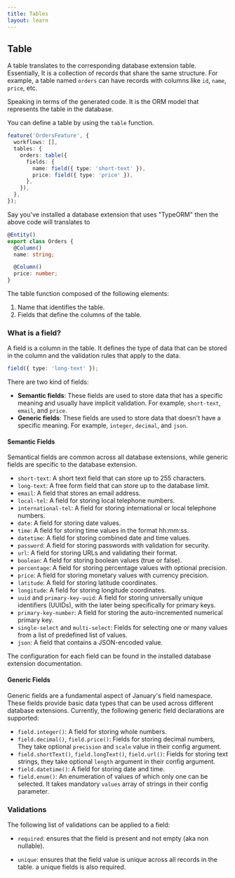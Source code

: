 ```yaml
---
title: Tables
layout: learn
---
```


## Table

A table translates to the corresponding database extension table. Essentially, It is a collection of records that share the same structure. For example, a table named `orders` can have records with columns like `id`, `name`, `price`, etc.

Speaking in terms of the generated code. It is the ORM model that represents the table in the database.

You can define a table by using the `table` function.

```ts
feature('OrdersFeature', {
  workflows: [],
  tables: {
    orders: table({
      fields: {
        name: field({ type: 'short-text' }),
        price: field({ type: 'price' }),
      },
    }),
  },
});
```

Say you've installed a database extension that uses "TypeORM" then the above code will translates to

```ts
@Entity()
export class Orders {
  @Column()
  name: string;

  @Column()
  price: number;
}
```

The table function composed of the following elements:

1. Name that identifies the table.
2. Fields that define the columns of the table.

### What is a field?

A field is a column in the table. It defines the type of data that can be stored in the column and the validation rules that apply to the data.

```ts
field({ type: 'long-text' });
```

There are two kind of fields:

- **Semantic fields**: These fields are used to store data that has a specific meaning and usually have implicit validation. For example, `short-text`, `email`, and `price`.
- **Generic fields**: These fields are used to store data that doesn't have a specific meaning. For example, `integer`, `decimal`, and `json`.

#### Semantic Fields

Semantical fields are common across all database extensions, while generic fields are specific to the database extension.

- `short-text`: A short text field that can store up to 255 characters.
- `long-text`: A free form field that can store up to the database limit.
- `email`: A field that stores an email address.
- `local-tel`: A field for storing local telephone numbers.
- `international-tel`: A field for storing international or local telephone numbers.
- `date`: A field for storing date values.
- `time`: A field for storing time values in the format hh:mm:ss.
- `datetime`: A field for storing combined date and time values.
- `password`: A field for storing passwords with validation for security.
- `url`: A field for storing URLs and validating their format.
- `boolean`: A field for storing boolean values (true or false).
- `percentage`: A field for storing percentage values with optional precision.
- `price`: A field for storing monetary values with currency precision.
- `latitude`: A field for storing latitude coordinates.
- `longitude`: A field for storing longitude coordinates.
- `uuid` and `primary-key-uuid`: A field for storing universally unique identifiers (UUIDs), with the later being specifically for primary keys.
- `primary-key-number`: A field for storing the auto-incremented numerical primary key.
- `single-select` and `multi-select`: Fields for selecting one or many values from a list of predefined list of values.
- `json`: A field that contains a JSON-encoded value.

The configuration for each field can be found in the installed database extension documentation.

#### Generic Fields

Generic fields are a fundamental aspect of January's field namespace. These fields provide basic data types that can be used across different database extensions. Currently, the following generic field declarations are supported:

- `field.integer()`: A field for storing whole numbers.
- `field.decimal()`, `field.price()`: Fields for storing decimal numbers, They take optional `precision` and `scale` value in their config argument.
- `field.shortText()`, `field.longText()`, `field.url()`: Fields for storing text strings, they take optional `length` argument in their config argument.
- `field.datetime()`: A field for storing date and time.
- `field.enum()`: An enumeration of values of which only one can be selected. It takes mandatory `values` array of strings in their config parameter.

### Validations

The following list of validations can be applied to a field:

- `required`: ensures that the field is present and not empty (aka non nullable).

- `unique`: ensures that the field value is unique across all records in the table. a unique fields is also required.
